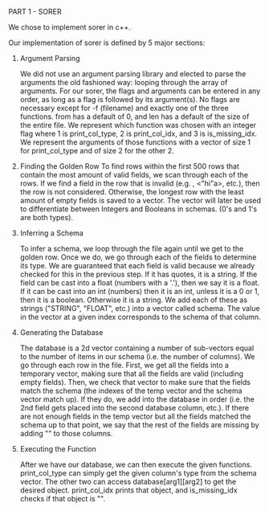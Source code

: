 PART 1 - SORER

We chose to implement sorer in c++.

Our implementation of sorer is defined by 5 major sections:
1. Argument Parsing

    We did not use an argument parsing library and elected to parse the
    arguments the old fashioned way: looping through the array of arguments.
    For our sorer, the flags and arguments can be entered in any order, as
    long as a flag is followed by its argument(s). No flags are necessary
    except for -f (filename) and exactly one of the three functions. from
    has a default of 0, and len has a default of the size of the entire file.
    We represent which function was chosen with an integer flag where 1 is
    print_col_type, 2 is print_col_idx, and 3 is is_missing_idx. We represent
    the arguments of those functions with a vector of size 1 for print_col_type
    and of size 2 for the other 2.

2. Finding the Golden Row
    To find rows within the first 500 rows that contain the most amount
    of valid fields, we scan through each of the rows. If we find a field in
    the row that is invalid (e.g. <h i>, <"hi"a>, etc.), then the row is not
    considered. Otherwise, the longest row with the least amount of empty
    fields is saved to a vector. The vector will later be used to differentiate
    between Integers and Booleans in schemas. (0's and 1's are both types).

3. Inferring a Schema

    To infer a schema, we loop through the file again until we get to the
    golden row. Once we do, we go through each of the fields to determine
    its type. We are guaranteed that each field is valid because we already
    checked for this in the previous step. If it has quotes, it is a string.
    If the field can be cast into a float (numbers with a '.'), then we say it
    is a float. If it can be cast into an int (numbers) then it is an int,
    unless it is a 0 or 1, then it is a boolean. Otherwise it is a string. We
    add each of these as strings ("STRING", "FLOAT", etc.) into a vector
    called schema. The value in the vector at a given index corresponds to
    the schema of that column.

4. Generating the Database

    The database is a 2d vector containing a number of sub-vectors equal to
    the number of items in our schema (i.e. the number of columns). We go
    through each row in the file. First, we get all the fields into a temporary
    vector, making sure that all the fields are valid (including empty fields).
    Then, we check that vector to make sure that the fields match the schema
    (the indexes of the temp vector and the schema vector match up). If they do,
    we add into the database in order (i.e. the 2nd field gets placed into the
    second database column, etc.). If there are not enough fields in the temp
    vector but all the fields matched the schema up to that point, we say that
    the rest of the fields are missing by adding "" to those columns.

5. Executing the Function

    After we have our database, we can then execute the given functions.
    print_col_type can simply get the given column's type from the schema
    vector. The other two can access database[arg1][arg2] to get the desired
    object. print_col_idx prints that object, and is_missing_idx checks
    if that object is "".
